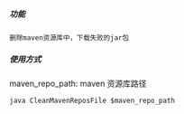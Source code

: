 
##### 功能
    删除maven资源库中，下载失败的jar包 
##### 使用方式
maven_repo_path: maven 资源库路径
```shell
java CleanMavenReposFile $maven_repo_path

```
